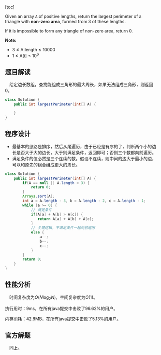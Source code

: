 [toc]

Given an array `A` of positive lengths, return the largest perimeter of a triangle with **non-zero area**, formed from 3 of these lengths.

If it is impossible to form any triangle of non-zero area, return 0.



**Note:**

* $3 \le \text{A.length} \le 10000$
* $1 \le \text{A[i]} \le 10^6$



## 题目解读

&emsp;给定边长数组，查找能组成三角形的最大周长，如果无法组成三角形，则返回0。

```java
class Solution {
    public int largestPerimeter(int[] A) {

    }
}
```

## 程序设计

* 最基本的思路是排序，然后从尾遍历，由于已经是有序的了，判断两个小的边长是否大于大的边长，大于则满足条件，返回即可；否则三个数都向前遍历。
* 满足条件的值必然是三个连续的数。假设不连续，则中间的边大于最小的边，可以和原先的组合组成更大的周长。

```java
class Solution {
    public int largestPerimeter(int[] A) {
        if(A == null || A.length < 3) {
            return 0;
        }
        Arrays.sort(A);
        int a = A.length - 3, b = A.length - 2, c = A.length - 1;
        while (a >= 0) {
            // 满足条件
            if(A[a] + A[b] > A[c]) {
               return A[a] + A[b] + A[c];
            }
            // 关键逻辑，不满足条件一起向前遍历
            else {
                a--;
                b--;
                c--;
            }
        }
        return 0;
    }
}
```

## 性能分析

&emsp;时间复杂度为$O(N\log_2N)$，空间复杂度为$O(1)$。

执行用时：9ms，在所有java提交中击败了96.62%的用户。

内存消耗：42.8MB，在所有java提交中击败了5.13%的用户。

## 官方解题

&emsp;同上。